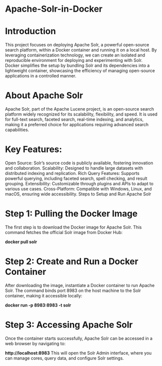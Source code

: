 # Apache-Solr-in-Docker


# Introduction

This project focuses on deploying Apache Solr, a powerful open-source search platform, within a Docker container and running it on a local host. By leveraging containerization technology, we can create an isolated and reproducible environment for deploying and experimenting with Solr. Docker simplifies the setup by bundling Solr and its dependencies into a lightweight container, showcasing the efficiency of managing open-source applications in a controlled manner.

# About Apache Solr

Apache Solr, part of the Apache Lucene project, is an open-source search platform widely recognized for its scalability, flexibility, and speed. It is used for full-text search, faceted search, real-time indexing, and analytics, making it a preferred choice for applications requiring advanced search capabilities.

# Key Features:

Open Source: Solr’s source code is publicly available, fostering innovation and collaboration.
Scalability: Designed to handle large datasets with distributed indexing and replication.
Rich Query Features: Supports powerful querying, including faceted search, spell checking, and result grouping.
Extensibility: Customizable through plugins and APIs to adapt to various use cases.
Cross-Platform: Compatible with Windows, Linux, and macOS, ensuring wide accessibility.
Steps to Setup and Run Apache Solr

# Step 1: Pulling the Docker Image

The first step is to download the Docker image for Apache Solr. This command fetches the official Solr image from Docker Hub:

**docker pull solr**

# Step 2: Create and Run a Docker Container

After downloading the image, instantiate a Docker container to run Apache Solr. The command binds port 8983 on the host machine to the Solr container, making it accessible locally:

**docker run -p 8983:8983 -t solr**

# Step 3: Accessing Apache Solr

Once the container starts successfully, Apache Solr can be accessed in a web browser by navigating to:

**http://localhost:8983**
This will open the Solr Admin interface, where you can manage cores, query data, and configure Solr settings.



